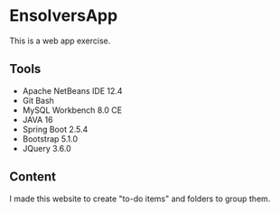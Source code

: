 # EnsolversApp
This is a web app exercise.
## Tools
  - Apache NetBeans IDE 12.4
  - Git Bash
  - MySQL Workbench 8.0 CE
  - JAVA 16
  - Spring Boot 2.5.4
  - Bootstrap 5.1.0
  - JQuery 3.6.0
## Content
I made this website to create "to-do items" and folders to group them.
